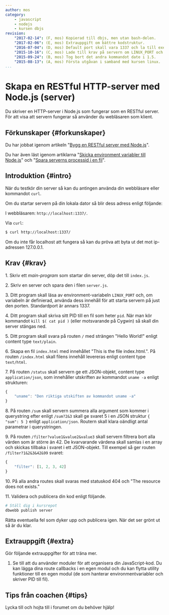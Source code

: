 ```yaml
---
author: mos
category:
    - javascript
    - nodejs
    - kursen dbjs
revision:
    "2017-02-14": (F, mos) Kopierad till dbjs, men utan bash-delen.
    "2017-02-06": (E, mos) Extrauppgift om bättre kodstruktur.
    "2016-07-04": (D, mos) Default port skall vara 1337 och la till exempel om hur servern dödas med pid.
    "2015-10-16": (C, mos) Lade till krav på servern om LINUX_PORT och klienten om LINUX_PORT + LINUX_SERVER samt krav om att servern skall skriva sitt pid till fil.
    "2015-09-24": (B, mos) Tog bort det andra kommandot date i 1.5.
    "2015-08-13": (A, mos) Första utgåvan i samband med kursen linux.
...
```

Skapa en RESTful HTTP-server med Node.js (server)
==================================

Du skriver en HTTP-server i Node.js som fungerar som en RESTful server. För att visa att servern fungerar så använder du webläsaren som klient.

<!--more-->



Förkunskaper {#forkunskaper}
-----------------------

Du har jobbat igenom artikeln "[Bygg en RESTful server med Node.js](kunskap/bygg-en-restful-server-med-node-js)".

Du har även läst igenom artiklarna "[Skicka environment variabler till Node.js](kunskap/skicka-environment-variabler-till-nodejs)" och "[Spara serverns processid i en fil](kunskap/spara-serverns-processid-i-en-fil)".



Introduktion {#intro}
-----------------------

När du testkör din server så kan du antingen använda din webbläsare eller kommandot `curl`.

Om du startar servern på din lokala dator så blir dess adress enligt följande:

I webbläsaren: `http://localhost:1337/`.

Via `curl`:

```bash
$ curl http://localhost:1337/
```

Om du inte får localhost att fungera så kan du pröva att byta ut det mot ip-adressen 127.0.0.1.



Krav {#krav}
-----------------------

1\. Skriv ett *main-program* som startar din server, döp det till `index.js`. 

2\. Skriv en server och spara den i filen `server.js`.

3\. Ditt program skall läsa av environment-variabeln `LINUX_PORT` och, om variabeln är definierad, använda dess innehåll för att starta servern på just den porten. Standardport är annars 1337.

4\. Ditt program skall skriva sitt PID till en fil som heter `pid`. När man kör kommandot `kill $( cat pid )` (eller motsvarande på Cygwin) så skall din server stängas ned.

5\. Ditt program skall svara på routen `/` med strängen "Hello World!" enligt content type `text/plain`.

6\. Skapa en fil `index.html` med innehållet "This is the file index.html.". På routen `/index.html` skall filens innehåll levereras enligt content type `text/html`.

7\. På routen `/status` skall servern ge ett JSON-objekt, content type `application/json`, som innehåller utskriften av kommandot `uname -a` enligt strukturen:

```javascript
{
    "uname": "Den riktiga utskiften av kommandot uname -a"
}
```

8\. På routen `/sum` skall servern summera alla argument som kommer i querystring efter enligt `/sum?2&3` skall ge svaret 5 i en JSON struktur `{ "sum": 5 }` enligt `application/json`. Routern skall klara oändligt antal parametrar i querystringen.  

9\. På routen `/filter?value1&value2&value3` skall servern filtrera bort alla värden som är större än 42. De kvarvarande värdena skall samlas i en array och skickas tillbaka i svaret i ett JSON-objekt. Till exempel så ger routen `/filter?1&2&3&42&99` svaret:

```javascript
{
    "filter": [1, 2, 3, 42]
}
```

10\. På alla andra routes skall svaras med statuskod 404 och "The resource does not exists."

11\. Validera och publicera din kod enligt följande.

```bash
# Ställ dig i kursrepot
dbwebb publish server
```

Rätta eventuella fel som dyker upp och publicera igen. När det ser grönt ut så är du klar. 



Extrauppgift {#extra}
-----------------------

Gör följande extrauppgifter för att träna mer.

1. Se till att du använder moduler för att organisera din JavaScript-kod. Du kan lägga dina route callbacks i en egen modul och du kan flytta utility funktioner till en egen modul (de som hanterar environmentvariabler och skriver PID till fil).



Tips från coachen {#tips}
-----------------------

Lycka till och hojta till i forumet om du behöver hjälp!
